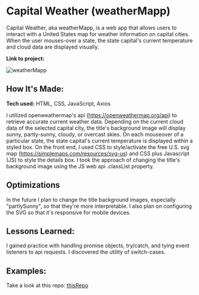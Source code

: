 # Capital Weather (weatherMapp)

Capital Weather, aka weatherMapp, is a web app that allows users to interact with a United States map for weather information on capital cities. When the user mouses-over a state, the state capital's current temperature and cloud data are displayed visually. 

**Link to project:** 

![weatherMapp](/repository/weatherMapp/screenshot.jpg)

## How It's Made:

**Tech used:** HTML, CSS, JavaScript, Axios

I utilized openweathermap's api (https://openweathermap.org/api) to retrieve accurate current weather data. Depending on the current cloud data of the selected capital city, the title's background image will display sunny, partly-sunny, cloudy, or overcast skies. On each mouseover of a particular state, the state capital's current temperature is displayed within a styled box. On the front end, I used CSS to style/activate the free U.S. svg map (https://simplemaps.com/resources/svg-us) and CSS plus Javascript (JS) to style the details box. I took the approach of changing the title's background image using the JS web api .classList property.    

## Optimizations

In the future I plan to change the title background images, especially "partlySunny", so that they're more interpretable. I also plan on configuring the SVG so that it's responsive for mobile devices.


## Lessons Learned:

I gained practice with handling promise objects, try/catch, and tying event listeners to api requests. I discovered the utility of switch-cases.


## Examples:

Take a look at this repo: [thisRepo](https://github.com/Izik-Martinez/weatherMapp)
